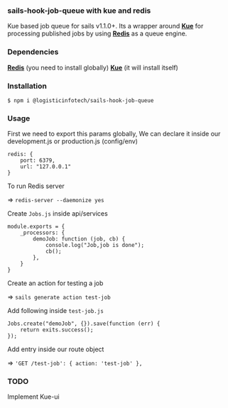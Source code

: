 ### sails-hook-job-queue with kue and redis

Kue based job queue for sails v1.1.0+. Its a wrapper around [**Kue**](https://automattic.github.io/kue/) for processing published jobs by using [**Redis**](https://redis.io/) as a queue engine.

### Dependencies
[**Redis**](https://redis.io/) (you need to install globally)
[**Kue**](https://automattic.github.io/kue/) (it will install itself)

### Installation
```
$ npm i @logisticinfotech/sails-hook-job-queue
```
### Usage
First we need to export this params globally,
We can declare it inside our development.js or production.js (config/env)

```
redis: {
    port: 6379,
    url: "127.0.0.1"
}
```

To run Redis server

=> `redis-server --daemonize yes`


Create `Jobs.js` inside api/services

```
module.exports = { 
    _processors: {
        demoJob: function (job, cb) {
            console.log("Job,job is done");
            cb();
        },
    }
}
```

Create an action for testing a job

=> `sails generate action test-job`

Add following inside `test-job.js`

```
Jobs.create("demoJob", {}).save(function (err) {
    return exits.success();
});
```


Add entry inside our route object

=> `'GET /test-job': { action: 'test-job' },`

### TODO

Implement Kue-ui
